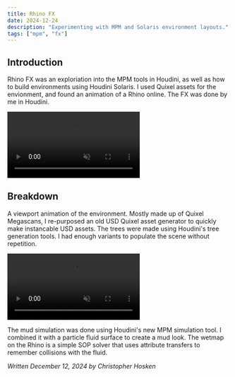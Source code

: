```yaml
---
title: Rhino FX
date: 2024-12-24
description: "Experimenting with MPM and Solaris environment layouts."
tags: ["mpm", "fx"]
---
```


## Introduction
Rhino FX was an exploriation into the MPM tools in Houdini, as well as how to build environments using Houdini Solaris. I used Quixel assets for the envionment, and found an animation of a Rhino online. The FX was done by me in Houdini.
<div class="video-container">
<video controls muted>
  <source src="/projects/rhino/rhino_comp.mp4" type="video/mp4"/>
</video>
</div>

## Breakdown
A viewport animation of the environment. Mostly made up of Quixel Megascans, I re-purposed an old USD Quixel asset generator to quickly make instancable USD assets. The trees were made using Houdini's tree generation tools. I had enough variants to populate the scene without repetition.
<div class="video-container">
<video controls muted>
  <source src="/projects/rhino/viewport_v001.mp4" type="video/mp4"/>
</video>
</div>

The mud simulation was done using Houdini's new MPM simulation tool. I combined it with a particle fluid surface to create a mud look. The wetmap on the Rhino is a simple SOP solver that uses attribute transfers to remember collisions with the fluid.

*Written December 12, 2024 by Christopher Hosken*